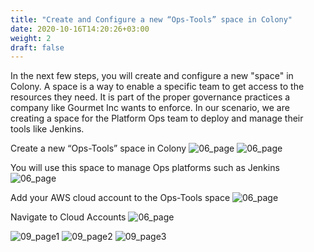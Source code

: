 ```yaml
---
title: "Create and Configure a new “Ops-Tools” space in Colony"
date: 2020-10-16T14:20:26+03:00
weight: 2
draft: false
---
```

In the next few steps, you will create and configure a new "space" in Colony. A space is a way to enable a specific team to get access to the resources they need. It is part of the proper governance practices a company like Gourmet Inc wants to enforce. In our scenario, we are creating a space for the Platform Ops team to deploy and manage their tools like Jenkins.

Create a new “Ops-Tools” space in Colony
 ![06_page](/images/module3/addspace.png)
 ![06_page](/images/module3/06_page.png)

You will use this space to manage Ops platforms such as Jenkins 
 ![06_page](/images/module3/07_page.png)

Add your AWS cloud account to the Ops-Tools space
![06_page](/images/module3/08_page.png)

Navigate to Cloud Accounts
![06_page](/images/module3/09_page.png)

![09_page1](/images/module3/09_page_1.png)
![09_page2](/images/module3/09_page_2.png)
![09_page3](/images/module3/09_page_3.png)
